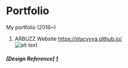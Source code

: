 # Portfolio
My portfolio (2016~)

1. ARBUZZ Website
https://stacyyya.github.io/   
![alt text](https://github.com/Stacyyya/Portfolio/blob/master/ARBUZZ%20website.png "Arbuzz")



##### [Design Reference] [1]  
  [1]: https://ui8.net/products/arbuzz-ui-kit/
